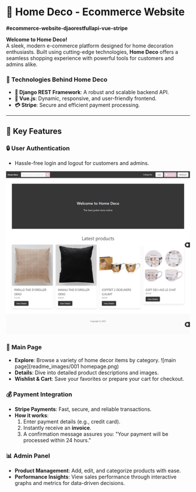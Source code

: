 # 🌟 Home Deco - Ecommerce Website  
**#ecommerce-website-djaorestfullapi-vue-stripe**  

**Welcome to Home Deco!**  
A sleek, modern e-commerce platform designed for home decoration enthusiasts. Built using cutting-edge technologies, **Home Deco** offers a seamless shopping experience with powerful tools for customers and admins alike.  

### 🚀 Technologies Behind Home Deco  
- **🔧 Django REST Framework**: A robust and scalable backend API.  
- **🎨 Vue.js**: Dynamic, responsive, and user-friendly frontend.  
- **💳 Stripe**: Secure and efficient payment processing.  

---

## 🎯 Key Features  

### 🔒 **User Authentication**  
- Hassle-free login and logout for customers and admins.

![main page](https://github.com/ferielmk/Home-Deco---Ecommerce-Website/blob/main/readme_images/001%20homepage.png)

 
### 🛒 **Main Page**  
- **Explore**: Browse a variety of home decor items by category.
    ![main page](readme_images/001 homepage.png)
- **Details**: Dive into detailed product descriptions and images.  
- **Wishlist & Cart**: Save your favorites or prepare your cart for checkout.  

### 💰 **Payment Integration**  
- **Stripe Payments**: Fast, secure, and reliable transactions.  
- **How it works**:  
  1. Enter payment details (e.g., credit card).  
  2. Instantly receive an **invoice**.  
  3. A confirmation message assures you: "Your payment will be processed within 24 hours."  

### 📊 **Admin Panel**  
- **Product Management**: Add, edit, and categorize products with ease.  
- **Performance Insights**: View sales performance through interactive graphs and metrics for data-driven decisions.  
